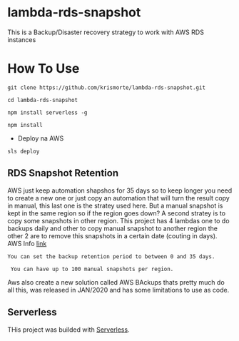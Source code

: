 # lambda-rds-snapshot #

This is a Backup/Disaster recovery strategy to work with AWS RDS instances

# How To Use

`git clone https://github.com/krismorte/lambda-rds-snapshot.git`

`cd lambda-rds-snapshot`

`npm install serverless -g`

`npm install`

* Deploy na AWS

`sls deploy`

## RDS Snapshot Retention

AWS just keep automation shapshos for 35 days so to keep longer you need to create a new one or just copy an automation that will turn the result copy in manual, this last one is the stratey used here. But a manual snapshot is kept in the same region so if the region goes down? A second stratey is to copy some snapshots in other region. This project has 4 lambdas one to do backups daily and other to copy manual snapshot to another region the other 2 are to remove this snapshots in a certain date (couting in days).
AWS Info [link](https://docs.aws.amazon.com/AmazonRDS/latest/UserGuide/USER_WorkingWithAutomatedBackups.html)

`You can set the backup retention period to between 0 and 35 days.`

` You can have up to 100 manual snapshots per region.`

Aws also create a new solution called AWS BAckups thats pretty much do all this, was released in JAN/2020 and has some limitations to use as code.

## Serverless

THis project was builded with [Serverless](https://serverless.com/).